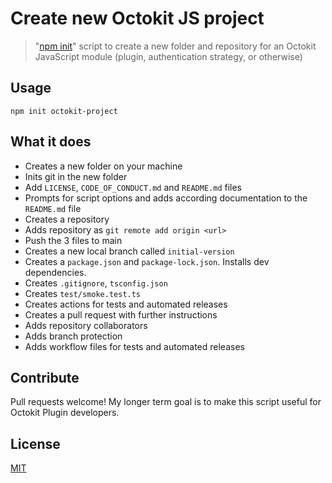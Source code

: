 # Create new Octokit JS project

> "[npm init](https://docs.npmjs.com/cli/v7/commands/npm-init)" script to create a new folder and repository for an Octokit JavaScript module (plugin, authentication strategy, or otherwise)

## Usage

```shell
npm init octokit-project
```

## What it does

- Creates a new folder on your machine
- Inits git in the new folder
- Add `LICENSE`, `CODE_OF_CONDUCT.md` and `README.md` files
- Prompts for script options and adds according documentation to the `README.md` file
- Creates a repository
- Adds repository as `git remote add origin <url>`
- Push the 3 files to main
- Creates a new local branch called `initial-version`
- Creates a `package.json` and `package-lock.json`. Installs dev dependencies.
- Creates `.gitignore`, `tsconfig.json`
- Creates `test/smoke.test.ts`
- Creates actions for tests and automated releases
- Creates a pull request with further instructions
- Adds repository collaborators
- Adds branch protection
- Adds workflow files for tests and automated releases

## Contribute

Pull requests welcome! My longer term goal is to make this script useful for Octokit Plugin developers.

## License

[MIT](LICENSE)

